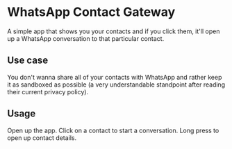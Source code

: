 # WhatsApp Contact Gateway
A simple app that shows you your contacts and if you click them, it'll open up a WhatsApp conversation to that particular contact.

## Use case
You don't wanna share all of your contacts with WhatsApp and rather keep it as sandboxed as possible (a very understandable standpoint after reading their current privacy policy).

## Usage
Open up the app. Click on a contact to start a conversation. Long press to open up contact details.
